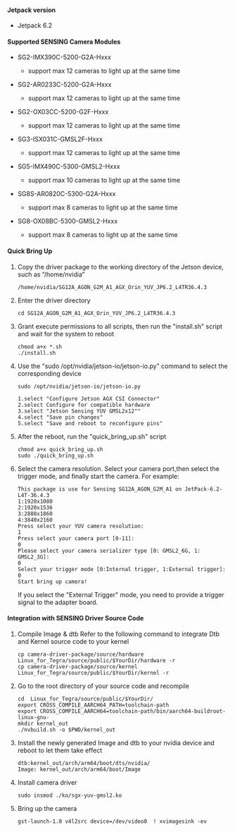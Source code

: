 #### Jetpack version

* Jetpack 6.2

#### Supported SENSING Camera Modules

* SG2-IMX390C-5200-G2A-Hxxx

  * support max 12 cameras to light up at the same time
* SG2-AR0233C-5200-G2A-Hxxx

  * support max 12 cameras to light up at the same time
* SG2-OX03CC-5200-G2F-Hxxx

  * support max 12 cameras to light up at the same time
* SG3-ISX031C-GMSL2F-Hxxx

  * support max 12 cameras to light up at the same time
* SG5-IMX490C-5300-GMSL2-Hxxx

  * support max 10 cameras to light up at the same time
* SG8S-AR0820C-5300-G2A-Hxxx

  * support max 8 cameras to light up at the same time
* SG8-OX08BC-5300-GMSL2-Hxxx

  * support max 8 cameras to light up at the same time

#### Quick Bring Up

1. Copy the driver package to the working directory of the Jetson device, such as “/home/nvidia”

   ```
   /home/nvidia/SG12A_AGON_G2M_A1_AGX_Orin_YUV_JP6.2_L4TR36.4.3
   ```
2. Enter the driver directory

   ```
   cd SG12A_AGON_G2M_A1_AGX_Orin_YUV_JP6.2_L4TR36.4.3
   ```
3. Grant execute permissions to all scripts, then run the "install.sh" script and wait for the system to reboot

   ```
   chmod a+x *.sh
   ./install.sh
   ```
4. Use the "sudo /opt/nvidia/jetson-io/jetson-io.py" command to select the corresponding device

   ```
   sudo /opt/nvidia/jetson-io/jetson-io.py

   1.select "Configure Jetson AGX CSI Connector"
   2.select Configure for compatible hardware
   3.select "Jetson Sensing YUV GMSL2x12""
   4.select "Save pin changes"
   5.select "Save and reboot to reconfigure pins"
   ```

5. After the reboot, run the "quick_bring_up.sh" script

   ```
   chmod a+x quick_bring_up.sh
   sudo ./quick_bring_up.sh
   ```
6. Select the camera resolution. Select your camera port,then select the trigger mode, and finally start the camera.
   For example:

   ```
   This package is use for Sensing SG12A_AGON_G2M_A1 on JetPack-6.2-L4T-36.4.3
   1:1920x1080
   2:1920x1536
   3:2880x1860
   4:3840x2160
   Press select your YUV camera resolution:
   1
   Press select your camera port [0-11]:
   0
   Please select your camera serializer type [0: GMSL2_6G, 1: GMSL2_3G]:
   0
   Select your trigger mode [0:Internal trigger, 1:External trigger]:
   0
   Start bring up camera!
   ```
   If you select the "External Trigger" mode, you need to provide a trigger signal to the adapter board. 
#### Integration with SENSING Driver Source Code

1. Compile Image & dtb
   Refer to the following command to integrate Dtb and Kernel source code to your kernel

   ```
   cp camera-driver-package/source/hardware Linux_for_Tegra/source/public/$YourDir/hardware -r
   cp camera-driver-package/source/kernel Linux_for_Tegra/source/public/$YourDir/kernel -r
   ```
2. Go to the root directory of your source code and recompile

   ```
   cd  Linux_for_Tegra/source/public/$YourDir/
   export CROSS_COMPILE_AARCH64_PATH=toolchain-path
   export CROSS_COMPILE_AARCH64=toolchain-path/bin/aarch64-buildroot-linux-gnu-
   mkdir kernel_out
   ./nvbuild.sh -o $PWD/kernel_out
   ```
3. Install the newly generated Image and dtb to your nvidia device and reboot to let them take effect

   ```
   dtb:kernel_out/arch/arm64/boot/dts/nvidia/
   Image: kernel_out/arch/arm64/boot/Image
   ```
4. Install camera driver

   ```
   sudo insmod ./ko/sgx-yuv-gmsl2.ko
   ```
5. Bring up the camera

   ```
   gst-launch-1.0 v4l2src device=/dev/video0  ! xvimagesink -ev
   ```
